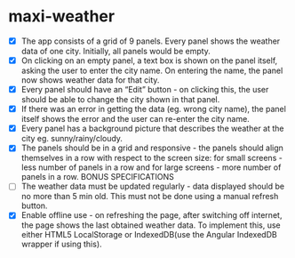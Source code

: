 # maxi-weather

- [x] The app consists of a grid of 9 panels. Every panel shows the weather data
of one city. Initially, all panels would be empty.
- [x] On clicking on an empty panel, a text box is shown on the panel itself,
asking the user to enter the city name. On entering the name, the panel
now shows weather data for that city.
- [x] Every panel should have an “Edit” button - on clicking this, the user should
be able to change the city shown in that panel.
- [x] If there was an error in getting the data (eg. wrong city name), the panel
itself shows the error and the user can re-enter the city name.
- [x] Every panel has a background picture that describes the weather at the city
eg. sunny/rainy/cloudy.
- [x] The panels should be in a grid and responsive - the panels should align
themselves in a row with respect to the screen size: for small screens - less
number of panels in a row and for large screens - more number of panels
in a row.
BONUS SPECIFICATIONS
- [ ] The weather data must be updated regularly - data displayed should be no
more than 5 min old. This must not be done using a manual refresh
button.
- [x] Enable offline use - on refreshing the page, after switching off internet,
the page shows the last obtained weather data. To implement this, use
either HTML5 LocalStorage or IndexedDB(use the Angular IndexedDB
wrapper if using this).
